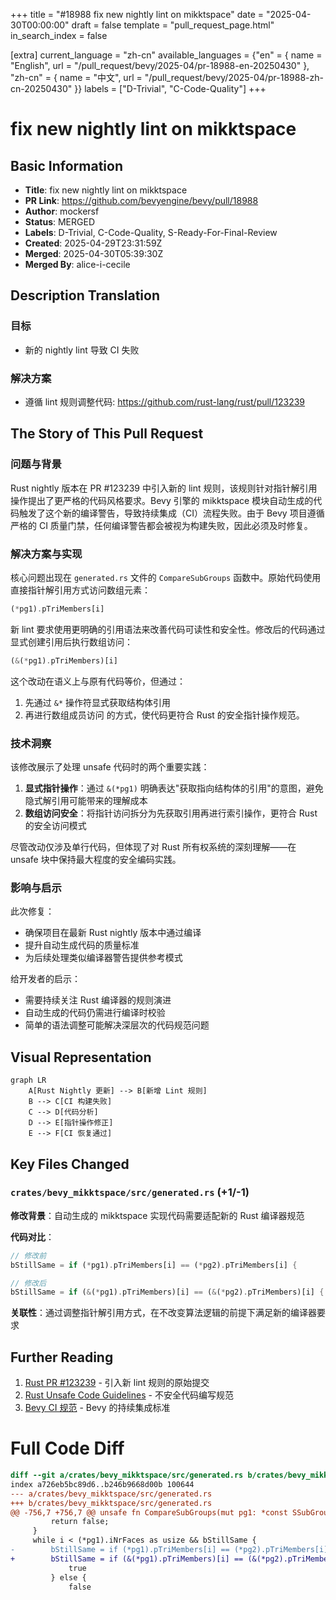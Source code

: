 +++
title = "#18988 fix new nightly lint on mikktspace"
date = "2025-04-30T00:00:00"
draft = false
template = "pull_request_page.html"
in_search_index = false

[extra]
current_language = "zh-cn"
available_languages = {"en" = { name = "English", url = "/pull_request/bevy/2025-04/pr-18988-en-20250430" }, "zh-cn" = { name = "中文", url = "/pull_request/bevy/2025-04/pr-18988-zh-cn-20250430" }}
labels = ["D-Trivial", "C-Code-Quality"]
+++

# fix new nightly lint on mikktspace

## Basic Information
- **Title**: fix new nightly lint on mikktspace
- **PR Link**: https://github.com/bevyengine/bevy/pull/18988
- **Author**: mockersf
- **Status**: MERGED
- **Labels**: D-Trivial, C-Code-Quality, S-Ready-For-Final-Review
- **Created**: 2025-04-29T23:31:59Z
- **Merged**: 2025-04-30T05:39:30Z
- **Merged By**: alice-i-cecile

## Description Translation
### 目标
- 新的 nightly lint 导致 CI 失败

### 解决方案
- 遵循 lint 规则调整代码: https://github.com/rust-lang/rust/pull/123239

## The Story of This Pull Request

### 问题与背景
Rust nightly 版本在 PR #123239 中引入新的 lint 规则，该规则针对指针解引用操作提出了更严格的代码风格要求。Bevy 引擎的 mikktspace 模块自动生成的代码触发了这个新的编译警告，导致持续集成（CI）流程失败。由于 Bevy 项目遵循严格的 CI 质量门禁，任何编译警告都会被视为构建失败，因此必须及时修复。

### 解决方案与实现
核心问题出现在 `generated.rs` 文件的 `CompareSubGroups` 函数中。原始代码使用直接指针解引用方式访问数组元素：
```rust
(*pg1).pTriMembers[i]
```
新 lint 要求使用更明确的引用语法来改善代码可读性和安全性。修改后的代码通过显式创建引用后执行数组访问：
```rust
(&(*pg1).pTriMembers)[i]
```
这个改动在语义上与原有代码等价，但通过：
1. 先通过 `&*` 操作符显式获取结构体引用
2. 再进行数组成员访问
的方式，使代码更符合 Rust 的安全指针操作规范。

### 技术洞察
该修改展示了处理 unsafe 代码时的两个重要实践：
1. **显式指针操作**：通过 `&(*pg1)` 明确表达"获取指向结构体的引用"的意图，避免隐式解引用可能带来的理解成本
2. **数组访问安全**：将指针访问拆分为先获取引用再进行索引操作，更符合 Rust 的安全访问模式

尽管改动仅涉及单行代码，但体现了对 Rust 所有权系统的深刻理解——在 unsafe 块中保持最大程度的安全编码实践。

### 影响与启示
此次修复：
- 确保项目在最新 Rust nightly 版本中通过编译
- 提升自动生成代码的质量标准
- 为后续处理类似编译器警告提供参考模式

给开发者的启示：
- 需要持续关注 Rust 编译器的规则演进
- 自动生成的代码仍需进行编译时校验
- 简单的语法调整可能解决深层次的代码规范问题

## Visual Representation

```mermaid
graph LR
    A[Rust Nightly 更新] --> B[新增 Lint 规则]
    B --> C[CI 构建失败]
    C --> D[代码分析]
    D --> E[指针操作修正]
    E --> F[CI 恢复通过]
```

## Key Files Changed

### `crates/bevy_mikktspace/src/generated.rs` (+1/-1)
**修改背景**：自动生成的 mikktspace 实现代码需要适配新的 Rust 编译器规范

**代码对比**：
```rust
// 修改前
bStillSame = if (*pg1).pTriMembers[i] == (*pg2).pTriMembers[i] {

// 修改后
bStillSame = if (&(*pg1).pTriMembers)[i] == (&(*pg2).pTriMembers)[i] {
```

**关联性**：通过调整指针解引用方式，在不改变算法逻辑的前提下满足新的编译器要求

## Further Reading
1. [Rust PR #123239](https://github.com/rust-lang/rust/pull/123239) - 引入新 lint 规则的原始提交
2. [Rust Unsafe Code Guidelines](https://rust-lang.github.io/unsafe-code-guidelines/) - 不安全代码编写规范
3. [Bevy CI 规范](https://bevyengine.org/learn/book/contributing/ci/) - Bevy 的持续集成标准

# Full Code Diff
```diff
diff --git a/crates/bevy_mikktspace/src/generated.rs b/crates/bevy_mikktspace/src/generated.rs
index a726eb5bc89d6..b246b9668d00b 100644
--- a/crates/bevy_mikktspace/src/generated.rs
+++ b/crates/bevy_mikktspace/src/generated.rs
@@ -756,7 +756,7 @@ unsafe fn CompareSubGroups(mut pg1: *const SSubGroup, mut pg2: *const SSubGroup)
         return false;
     }
     while i < (*pg1).iNrFaces as usize && bStillSame {
-        bStillSame = if (*pg1).pTriMembers[i] == (*pg2).pTriMembers[i] {
+        bStillSame = if (&(*pg1).pTriMembers)[i] == (&(*pg2).pTriMembers)[i] {
             true
         } else {
             false
```